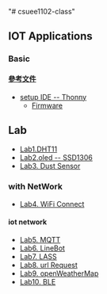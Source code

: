 "# csuee1102-class" 
## IOT Applications 
### Basic
#### [參考文件](https://github.com/jumbokh/csuee1102-class/tree/main/refers)
* [setup IDE -- Thonny](https://github.com/jumbokh/csuee1102-class/blob/main/refers/%E7%AC%AC1%E5%80%8BMicroPython%E7%A8%8B%E5%BC%8F(Thonny%E7%87%92%E9%8C%84%E7%89%88).pdf)
    * [Firmware](https://github.com/jumbokh/csuee1102-class/blob/main/esp32-20210902-v1.17.bin)
## Lab
* [Lab1.DHT11](https://github.com/jumbokh/csuee1102-class/tree/main/Lab1.DHT11)
* [Lab2.oled -- SSD1306](https://github.com/jumbokh/csuee1102-class/tree/main/Lab2.OLED)
* [Lab3. Dust Sensor](https://github.com/jumbokh/csuee1102-class/tree/main/Lab3.DustSensor)
### with NetWork
* [Lab4. WiFi Connect](https://github.com/jumbokh/csuee1102-class/tree/main/Lab4.WiFi)
#### iot network
* [Lab5. MQTT](https://github.com/jumbokh/csuee1102-class/tree/main/Lab5.%20MQTT)
* [Lab6. LineBot](https://github.com/jumbokh/csuee1102-class/tree/main/Lab6.%20LineBot)
* [Lab7. LASS](https://github.com/jumbokh/csuee1102-class/tree/main/Lab7.%20LASS)
* [Lab8. url Request](https://github.com/jumbokh/csuee1102-class/tree/main/Lab8.%20URL-Request)
* [Lab9. openWeatherMap](https://github.com/jumbokh/csuee1102-class/tree/main/Lab9.%20openWeatherMap)
* [Lab10. BLE](https://github.com/jumbokh/csuee1102-class/tree/main/Lab11.%20BLE)

